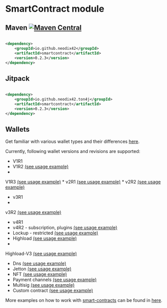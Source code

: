 # SmartContract module

## Maven [![Maven Central][maven-central-svg]][maven-central]

```xml

<dependency>
    <groupId>io.github.neodix42</groupId>
    <artifactId>smartcontract</artifactId>
    <version>0.2.3</version>
</dependency>
```

## Jitpack

```xml

<dependency>
    <groupId>io.github.neodix42.ton4j</groupId>
    <artifactId>smartcontract</artifactId>
    <version>0.2.3</version>
</dependency>
```

## Wallets

Get familiar with various wallet types and their differences [here](README-WALLETS.md).

Currently, following wallet versions and revisions are supported:

* V1R1
* V1R2 [(see usage example)](v1r2-example.md)
*
V1R3 [(see usage example)](./src/test/java/org/ton/java/smartcontract/integrationtests/TestWalletV1R3DeployTransfer.java)
*
v2R1 [(see usage example)](./src/test/java/org/ton/java/smartcontract/integrationtests/TestWalletV2R1DeployTransferShort.java)
*
v2R2 [(see usage example)](./src/test/java/org/ton/java/smartcontract/integrationtests/TestWalletV2R2DeployTransferShort.java)
* v3R1
*
v3R2 [(see usage example)](./src/test/java/org/ton/java/smartcontract/integrationtests/TestWalletV3R2DeployTransferShort.java)
* v4R1
* v4R2 - subscription, plugins [(see usage example)](plugin-example.md)
* Lockup -
  restricted [(see usage example)](./src/test/java/org/ton/java/smartcontract/integrationtests/TestLockupWalletDeployTransfer.java)
* Highload [(see usage example)](./src/test/java/org/ton/java/smartcontract/integrationtests/TestWalletV2Highload.java)
*
Highload-V3 [(see usage example)](./src/test/java/org/ton/java/smartcontract/integrationtests/TestHighloadWalletV3.java)
* Dns [(see usage example)](dns-example.md)
* Jetton [(see usage example)](jetton-example.md)
* NFT [(see usage example)](nft-example.md)
* Payment channels [(see usage example)](./src/test/java/org/ton/java/smartcontract/integrationtests/TestPayments.java)
* Multisig [(see usage example)](./src/test/java/org/ton/java/smartcontract/integrationtests/TestWalletMultisig.java)
* Custom contract [(see usage example)](custom-smc-example.md)

More examples on how to work with [smart-contracts](../smartcontract/src/main/java/org/ton/java/smartcontract) can be
found in [here](../smartcontract/src/test/java/org/ton/java/smartcontract).

[maven-central-svg]: https://img.shields.io/maven-central/v/io.github.neodix42/smartcontract

[maven-central]: https://mvnrepository.com/artifact/io.github.neodix42/smartcontract

[ton-svg]: https://img.shields.io/badge/Based%20on-TON-blue

[ton]: https://ton.org